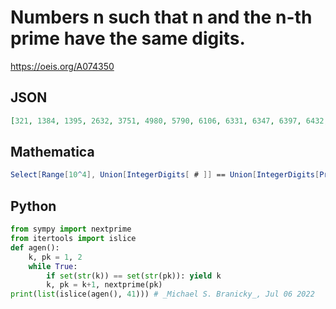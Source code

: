 # Numbers n such that n and the n\-th prime have the same digits\.
https://oeis.org/A074350
## JSON
```JSON
[321, 1384, 1395, 2632, 3751, 4980, 5790, 6106, 6331, 6347, 6397, 6432, 6457, 6581, 6714, 6780, 6931, 7119, 7192, 7341, 7345, 7384, 7795, 7908, 8305, 8351, 8355, 9154, 9551, 10126, 10136, 10169, 10217, 10391, 10396, 10703, 12337, 12434, 12933, 13054, 13074]
```
## Mathematica
```Mathematica
Select[Range[10^4], Union[IntegerDigits[ # ]] == Union[IntegerDigits[Prime[ # ]]] &]
```
## Python
```Python
from sympy import nextprime
from itertools import islice
def agen():
    k, pk = 1, 2
    while True:
        if set(str(k)) == set(str(pk)): yield k
        k, pk = k+1, nextprime(pk)
print(list(islice(agen(), 41))) # _Michael S. Branicky_, Jul 06 2022
```
